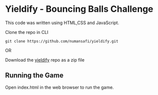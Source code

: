 # Yieldify - Bouncing Balls Challenge

This code was written using HTML,CSS and JavaScript.

Clone the repo in CLI

```
git clone https://github.com/numansafi/yieldify.git
```

OR

Download the [yieldify](https://github.com/numansafi/yieldify/archive/refs/heads/master.zip) repo as a zip file

## Running the Game


Open index.html in the web browser to run the game. 

